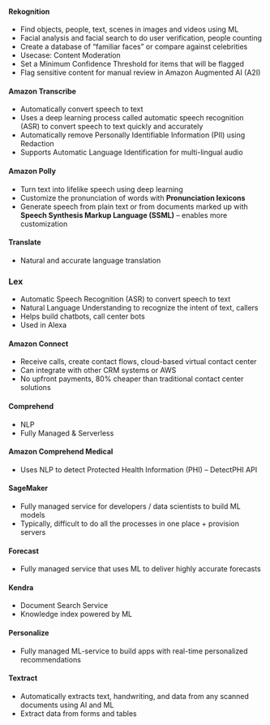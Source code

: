 #### Rekognition
- Find objects, people, text, scenes in images and videos using ML
- Facial analysis and facial search to do user verification, people counting
- Create a database of “familiar faces” or compare against celebrities
- Usecase: Content Moderation
- Set a Minimum Confidence Threshold for items that will be flagged
- Flag sensitive content for manual review in Amazon Augmented AI (A2I)

#### Amazon Transcribe
- Automatically convert speech to text
- Uses a deep learning process called automatic speech recognition (ASR) to convert speech to text quickly and accurately
- Automatically remove Personally Identifiable Information (PII) using Redaction
- Supports Automatic Language Identification for multi-lingual audio

#### Amazon Polly
- Turn text into lifelike speech using deep learning
- Customize the pronunciation of words with <b>Pronunciation lexicons</b>
- Generate speech from plain text or from documents marked up with <b>Speech Synthesis Markup Language (SSML)</b> – enables more customization

#### Translate
- Natural and accurate language translation

### Lex 
- Automatic Speech Recognition (ASR) to convert speech to text
- Natural Language Understanding to recognize the intent of text, callers
- Helps build chatbots, call center bots
- Used in Alexa

#### Amazon Connect
- Receive calls, create contact flows, cloud-based virtual contact center
- Can integrate with other CRM systems or AWS
- No upfront payments, 80% cheaper than traditional contact center solutions

#### Comprehend
- NLP
- Fully Managed & Serverless

#### Amazon Comprehend Medical
- Uses NLP to detect Protected Health Information (PHI) – DetectPHI API

#### SageMaker
- Fully managed service for developers / data scientists to build ML models
- Typically, difficult to do all the processes in one place + provision servers

#### Forecast
- Fully managed service that uses ML to deliver highly accurate forecasts

#### Kendra
- Document Search Service
- Knowledge index powered by ML

#### Personalize
- Fully managed ML-service to build apps with real-time personalized recommendations

#### Textract
- Automatically extracts text, handwriting, and data from any scanned documents using AI and ML
- Extract data from forms and tables
